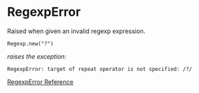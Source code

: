 # RegexpError

Raised when given an invalid regexp expression.

    Regexp.new("?")

*raises the exception:*

    RegexpError: target of repeat operator is not specified: /?/

[RegexpError Reference](https://ruby-doc.org/core-2.7.0/RegexpError.html)